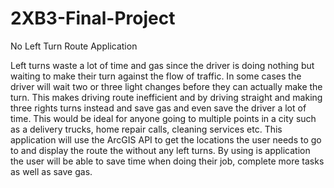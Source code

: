 # 2XB3-Final-Project
No Left Turn Route Application

Left turns waste a lot of time and gas since the driver is doing nothing but waiting to make their turn against the flow of traffic. In some cases the driver will wait two or three light changes before they can actually make the turn. This makes driving route inefficient and by driving straight and making three rights turns instead and save gas and even save the driver a lot of time. This would be ideal for anyone going to multiple points in a city such as a delivery trucks, home repair calls, cleaning services etc. This application will use the ArcGIS API to get the locations the user needs to go to and display the route the without any left turns. By using is application the user will be able to save time when doing their job, complete more tasks as well as save gas. 
